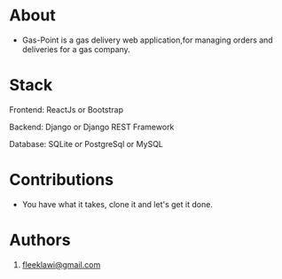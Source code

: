 # About
- Gas-Point is a gas delivery web application,for managing orders and deliveries for a gas company.

# Stack
Frontend: ReactJs or Bootstrap


Backend: Django or Django REST Framework


Database: SQLite or PostgreSql or MySQL

# Contributions
- You have what it takes, clone it and let's get it done.

# Authors
1. fleeklawi@gmail.com




